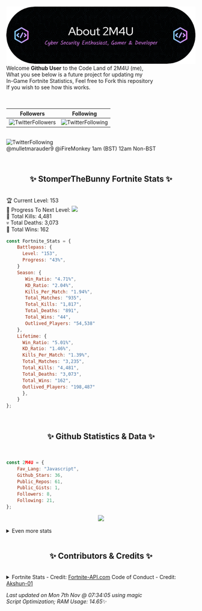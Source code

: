 
  ![Header](./src/github-banner.png)
  <br>
  Welcome **Github User** to the Code Land of 2M4U (me),<br>
  What you see below is a future project for updating my<br>
  In-Game Fortnite Statistics, Feel free to Fork this repository<br>
  If you wish to see how this works.
  <br><br>
  <br>
  
  | Followers  | Following |
  | ---------- |:---------:|
  | ![TwitterFollowers](https://img.shields.io/badge/Twitter%20Followers-81-blue)  | ![TwitterFollowing](https://img.shields.io/badge/Twitter%20Following-233-blue)  |


  <br>![TwitterFollowing](https://img.shields.io/badge/Latest%20Tweet--blue)<br>
  @mulletmarauder9 @iFireMonkey 1am (BST) 12am Non-BST
   
  <br><h2 align="center"> ✨ StomperTheBunny Fortnite Stats ✨</h2><br>
  🏆 Current Level: 153<br>
  🎉 Progress To Next Level: ![](https://geps.dev/progress/43)<br>
  🎯 Total Kills: 4,481<br>
  💀 Total Deaths: 3,073<br>
  👑 Total Wins: 162<br>

```js
const Fortnite_Stats = {
    Battlepass: {
      Level: "153",
      Progress: "43%",    
    }
    Season: { 
       Win_Ratio: "4.71%",
       KD_Ratio: "2.04%",
       Kills_Per_Match: "1.94%",
       Total_Matches: "935",
       Total_Kills: "1,817",
       Total_Deaths: "891",
       Total_Wins: "44",
       Outlived_Players: "54,538"
    },
    Lifetime: {
      Win_Ratio: "5.01%",
      KD_Ratio: "1.46%",
      Kills_Per_Match: "1.39%",
      Total_Matches: "3,235",
      Total_Kills: "4,481",
      Total_Deaths: "3,073",
      Total_Wins: "162",
      Outlived_Players: "198,487"
      },
    }
}; 
```


<br><h2 align="center"> ✨ Github Statistics & Data ✨</h2><br>

```js
const 2M4U = {
    Fav_Lang: "Javascript",
    Github_Stars: 36,
    Public_Repos: 61,
    Public_Gists: 1,
    Followers: 8,
    Following: 21,
}; 
```

<p align="center">
<img src="https://github-readme-streak-stats.herokuapp.com/?user=2M4U&theme=tokyonight">
</p>
<details>
  <summary>
      Even more stats
  </summary>
  <p align="center">
    <img src="https://github-profile-trophy.vercel.app/?username=2M4U&theme=dracula">
    <img src="https://github-readme-stats.vercel.app/api?username=2M4U&theme=tokyonight&count_private=true&show_icons=true&include_all_commits=true">
  </p>
</details>
<br><h2 align="center"> ✨ Contributors & Credits ✨</h2><br>
<details>
  <summary>
      Fortnite Stats - Credit: <a href="https://fortnite-api.com/?utm_source=github.com/2M4U/2M4U">Fortnite-API.com</a>
      Code of Conduct - Credit: <a href="https://github.com/Akshun-01">Akshun-01</a>
  </summary>
</details>

<!-- Last updated on Mon Nov 07 2022 07:34:05 GMT+0000 (Coordinated Universal Time) ;-;-->
<i>Last updated on  Mon 7th Nov @ 07:34:05 using magic<br>
Script Optimization; RAM Usage: 14.65</i>✨